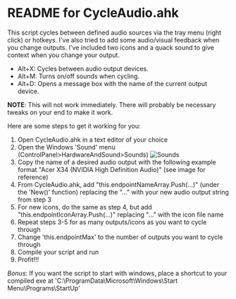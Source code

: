 # README for CycleAudio.ahk
This script cycles between defined audio sources via the tray menu (right click) or hotkeys. I've also tried to add some audio/visual feedback when you change outputs. I've included two icons and a quack sound to give context when you change your output.

* Alt+X: Cycles between audio output devices.
* Alt+M: Turns on/off sounds when cycling.
* Alt+D: Opens a message box with the name of the current output device.

**NOTE**: This will not work immediately. There will probably be necessary tweaks on your end to make it work.

Here are some steps to get it working for you:
1. Open CycleAudio.ahk in a text editor of your choice
2. Open the Windows 'Sound' menu (ControlPanel>HardwareAndSound>Sounds) ![Sounds](https://user-images.githubusercontent.com/15281119/65322084-aeefc700-db5a-11e9-9e74-3dc81f0c2d4b.png)
3. Copy the name of a desired audio output with the following example format "Acer X34 (NVIDIA High Definition Audio)" (see image for reference)
4. From CycleAudio.ahk, add "this.endpointNameArray.Push(...)" (under the 'New()' function) replacing the "..." with your new audio output string from step 3
5. For new icons, do the same as step 4, but add "this.endpointIconArray.Push(...)" replacing "..." with the icon file name
6. Repeat steps 3-5 for as many outputs/icons as you want to cycle through
6. Change 'this.endpointMax' to the number of outputs you want to cycle through
7. Compile your script and run
8. Profit!!! 

*Bonus*: If you want the script to start with windows, place a shortcut to your compiled exe at 'C:\ProgramData\Microsoft\Windows\Start Menu\Programs\StartUp'
